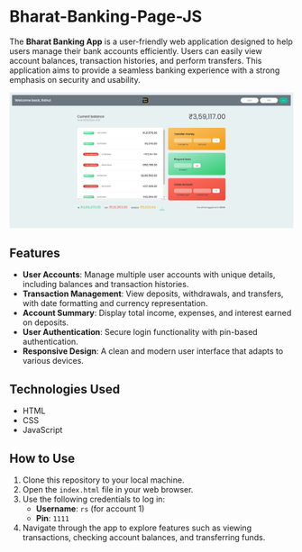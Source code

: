 # Bharat-Banking-Page-JS

The **Bharat Banking App** is a user-friendly web application designed to help users manage their bank accounts efficiently. Users can easily view account balances, transaction histories, and perform transfers. This application aims to provide a seamless banking experience with a strong emphasis on security and usability.

![Banking App Interface](https://github.com/soumadip-dev/Bharat-Banking-Page-JS/blob/main/visuals/Bank_SS.png)

## Features

- **User Accounts**: Manage multiple user accounts with unique details, including balances and transaction histories.
- **Transaction Management**: View deposits, withdrawals, and transfers, with date formatting and currency representation.
- **Account Summary**: Display total income, expenses, and interest earned on deposits.
- **User Authentication**: Secure login functionality with pin-based authentication.
- **Responsive Design**: A clean and modern user interface that adapts to various devices.

## Technologies Used

- HTML
- CSS
- JavaScript

## How to Use

1. Clone this repository to your local machine.
2. Open the `index.html` file in your web browser.
3. Use the following credentials to log in:
   - **Username**: `rs` (for account 1)
   - **Pin**: `1111`
4. Navigate through the app to explore features such as viewing transactions, checking account balances, and transferring funds.
